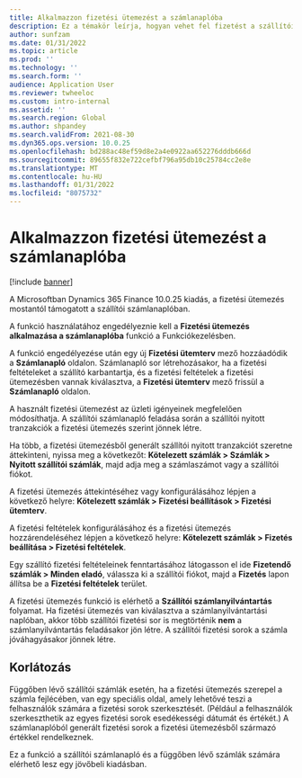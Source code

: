 ```yaml
---
title: Alkalmazzon fizetési ütemezést a számlanaplóba
description: Ez a témakör leírja, hogyan vehet fel fizetést a szállítói számlanaplóba.
author: sunfzam
ms.date: 01/31/2022
ms.topic: article
ms.prod: ''
ms.technology: ''
ms.search.form: ''
audience: Application User
ms.reviewer: twheeloc
ms.custom: intro-internal
ms.assetid: ''
ms.search.region: Global
ms.author: shpandey
ms.search.validFrom: 2021-08-30
ms.dyn365.ops.version: 10.0.25
ms.openlocfilehash: bd288ac48ef59d8e2a4e0922aa652276dddb666d
ms.sourcegitcommit: 89655f832e722cefbf796a95db10c25784cc2e8e
ms.translationtype: MT
ms.contentlocale: hu-HU
ms.lasthandoff: 01/31/2022
ms.locfileid: "8075732"
---
```

# <a name="apply-a-payment-schedule-to-the-invoice-journal"></a>Alkalmazzon fizetési ütemezést a számlanaplóba

[!include [banner](../includes/preview-banner.md)]

A Microsoftban Dynamics 365 Finance 10.0.25 kiadás, a fizetési ütemezés mostantól támogatott a szállítói számlanaplóban.

A funkció használatához engedélyeznie kell a **Fizetési ütemezés alkalmazása a számlanaplóba** funkció a Funkciókezelésben.

A funkció engedélyezése után egy új **Fizetési ütemterv** mező hozzáadódik a **Számlanapló** oldalon. Számlanapló sor létrehozásakor, ha a fizetési feltételeket a szállító karbantartja, és a fizetési feltételek a fizetési ütemezésben vannak kiválasztva, a **Fizetési ütemterv** mező frissül a **Számlanapló** oldalon.

A használt fizetési ütemezést az üzleti igényeinek megfelelően módosíthatja. A szállítói számlanapló feladása során a szállítói nyitott tranzakciók a fizetési ütemezés szerint jönnek létre.

Ha több, a fizetési ütemezésből generált szállítói nyitott tranzakciót szeretne áttekinteni, nyissa meg a következőt: **Kötelezett számlák \> Számlák \> Nyitott szállítói számlák**, majd adja meg a számlaszámot vagy a szállítói fiókot.

A fizetési ütemezés áttekintéséhez vagy konfigurálásához lépjen a következő helyre: **Kötelezett számlák \> Fizetési beállítások \> Fizetési ütemterv**.

A fizetési feltételek konfigurálásához és a fizetési ütemezés hozzárendeléséhez lépjen a következő helyre: **Kötelezett számlák \> Fizetés beállítása \> Fizetési feltételek**.

Egy szállító fizetési feltételeinek fenntartásához látogasson el ide **Fizetendő számlák \> Minden eladó**, válassza ki a szállítói fiókot, majd a **Fizetés** lapon állítsa be a **Fizetési feltételek** terület.

A fizetési ütemezés funkció is elérhető a **Szállítói számlanyilvántartás** folyamat. Ha fizetési ütemezés van kiválasztva a számlanyilvántartási naplóban, akkor több szállítói fizetési sor is megtörténik **nem** a számlanyilvántartás feladásakor jön létre. A szállítói fizetési sorok a számla jóváhagyásakor jönnek létre.

## <a name="limitation"></a>Korlátozás

Függőben lévő szállítói számlák esetén, ha a fizetési ütemezés szerepel a számla fejlécében, van egy speciális oldal, amely lehetővé teszi a felhasználók számára a fizetési sorok szerkesztését. (Például a felhasználók szerkeszthetik az egyes fizetési sorok esedékességi dátumát és értékét.) A számlanaplóból generált fizetési sorok a fizetési ütemezésből származó értékkel rendelkeznek.

Ez a funkció a szállítói számlanapló és a függőben lévő számlák számára elérhető lesz egy jövőbeli kiadásban.
